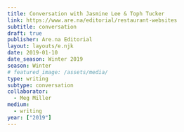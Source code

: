 ```yaml
---
title: Conversation with Jasmine Lee & Toph Tucker
link: https://www.are.na/editorial/restaurant-websites
subtitle: conversation
draft: true
publisher: Are.na Editorial
layout: layouts/e.njk
date: 2019-01-10
date_season: Winter 2019
season: Winter
# featured_image: /assets/media/
type: writing
subtype: conversation
collaborator:
  - Meg Miller
medium:
  - writing
year: ["2019"]
---
```

